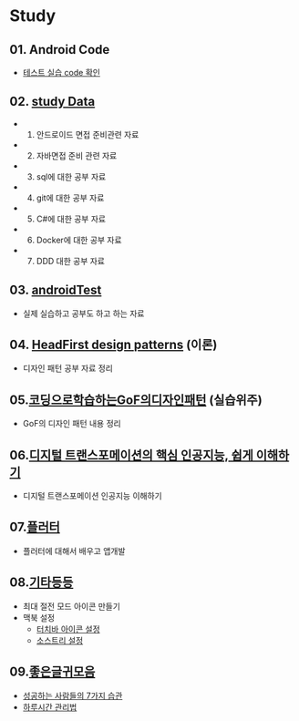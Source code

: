 # Study
## 01. Android Code
- [테스트 실습 code 확인](./01.androidCode)


## 02. [study Data](./02.studyData)
- 1. 안드로이드 면접 준비관련 자료
- 2. 자바면접 준비 관련 자료
- 3. sql에 대한 공부 자료
- 4. git에 대한 공부 자료
- 5. C#에 대한 공부 자료
- 6. Docker에 대한 공부 자료
- 7. DDD 대한 공부 자료

## 03. [androidTest](./03.anroidTest)
- 실제 실습하고 공부도 하고 하는 자료

## 04. [HeadFirst design patterns](./04.HeadFirst_design_patterns) (이론)
- 디자인 패턴 공부 자료 정리

## 05.[코딩으로학습하는GoF의디자인패턴](./05.코딩으로학습하는GoF의디자인패턴) (실습위주)
- GoF의 디자인 패턴 내용 정리

## 06.[디지털 트랜스포메이션의 핵심 인공지능, 쉽게 이해하기](./06.인공지능이해하기)
- 디지털 트랜스포메이션 인공지능 이해하기

## 07.[플러터](./07.flutter(플러터))
- 플러터에 대해서 배우고 앱개발 

## 08.[기타등등](./08.기타등등)
- 최대 절전 모드 아이콘 만들기
- 맥북 설정
  - [터치바 아이콘 설정](./08.기타등등/2022/맥북설정/터치바설정/22.02.27_맥북커스텀바설정하기.md)
  - [소스트리 설정](./08.기타등등/2022/맥북설정/소스트리설정/22.02.27_맥북에소스트리설치후프로젝트관리.md) 

## 09.[좋은글귀모음](./09.좋은내용)
- [성공하는 사람들의 7가지 습관](./09.좋은내용/2022/02/0202/22.02.02_성공하는사람들의7가지습관.md)
- [하루시간 관리법](./09.좋은내용/2022/02/0206/치열하게노력해깨달은시간관리법.md)
